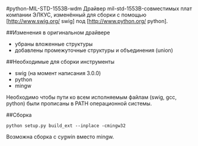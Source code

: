 #python-MIL-STD-1553B-wdm
Драйвер mil-std-1553B-совместимых плат компании ЭЛКУС, изменённый для сборки с помощью [http://www.swig.org/ swig] под [http://www.python.org/ python].

##Изменения в оригинальном драйвере
* убраны вложенные структуры
* добавлены промежуточные структуры и объединения (union)

##Необходимые для сборки инструменты
* swig (на момент написания 3.0.0)
* python
* mingw

Необходимо чтобы пути ко всем исполняемым файлам (swig, gcc, python) были прописаны в PATH операционной системы.

##Сборка
```
python setup.py build_ext --inplace -cmingw32
```
Возможна сборка с cygwin вместо mingw.
